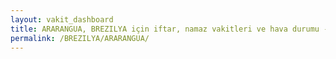 ```yaml
---
layout: vakit_dashboard
title: ARARANGUA, BREZILYA için iftar, namaz vakitleri ve hava durumu - ilçe/eyalet seç
permalink: /BREZILYA/ARARANGUA/
---
```


<script type="text/javascript">
  var GLOBAL_COUNTRY = 'BREZILYA';
  var GLOBAL_CITY = 'ARARANGUA';
  var GLOBAL_STATE = '';
  var lat = 72;
  var lon = 21;
</script>
